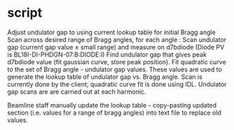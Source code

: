 
# script

Adjust undulator gap to using current lookup table for initial Bragg angle
Scan across desired range of Bragg angles, for each angle :
    Scan undulator gap (current gap value ± small range) and measure on d7bdiode (Diode PV is BL18I-DI-PHDGN-07:B:DIODE:I)
    Find undulator gap that gives peak d7bdiode value (fit gaussian curve, store peak position).
Fit quadratic curve to the set of Bragg angle - undulator gap values. These values are used to generate the lookup table of undulator gap vs. Bragg angle.
Scan is currently done by the client; quadratic curve fit is done using IDL.
Undulator gap scans are are carried out at each harmonic.

Beamline staff manually update the lookup table - copy-pasting updated section (i.e. values for a range of bragg angles) into text file to replace old values.
